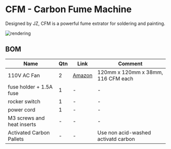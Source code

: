 # CFM - Carbon Fume Machine

Designed by JZ, CFM is a powerful fume extrator for soldering and painting.

![rendering](renderings/gif.gif)


## BOM
|Name | Qtn | Link | Comment|
| --- | --- | --- | --- |
| 110V AC Fan | 2 | [Amazon](https://www.amazon.com/dp/B0B347THHY?ref=ppx_yo2ov_dt_b_product_details&th=1) | 120mm x 120mm x 38mm, 116 CFM each |
| fuse holder + 1.5A fuse | 1 | - | - |
| rocker switch | 1 | - | - |
| power cord | 1 | - | - |
| M3 screws and heat inserts| - | - | - |
| Activated Carbon Pallets | - | - | Use non acid-washed activatd carbon |